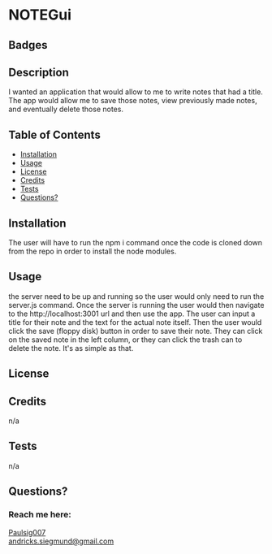 # NOTEGui
  ## Badges
  

  ## Description
  I wanted an application that would allow to me to write notes that had a title. The app would allow me to save those notes, view previously made notes, and eventually delete those notes. 

  ## Table of Contents
  * [Installation](#installation)
  * [Usage](#usage)
  * [License](#license)
  * [Credits](#credits)
  * [Tests](#tests)
  * [Questions?](#questions)

  
  
  ## Installation
  The user will have to run the npm i command once the code is cloned down from the repo in order to install the node modules. 
  
  ## Usage
  the server need to be up and running so the user would only need to run the server.js command. Once the server is running the user would then navigate to the http://localhost:3001 url and then use the app. The user can input a title for their note  and the text for the actual note itself. Then the user would click the save (floppy disk) button in order to save their note. They can click on the saved note in the left column, or they can click the trash can to delete the note. It's as simple as that. 
  
  ## License
  
  

  ## Credits
  n/a

  ## Tests
  n/a

  ## Questions?
  ### Reach me here: 
  [Paulsig007	](https://github.com/Paulsig007	)  
  andricks.siegmund@gmail.com